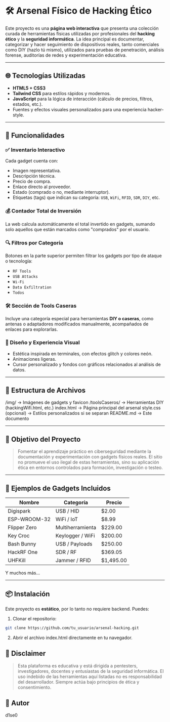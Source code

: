 # 🛠️ Arsenal Físico de Hacking Ético

Este proyecto es una **página web interactiva** que presenta una colección curada de herramientas físicas utilizadas por profesionales del **hacking ético** y la **seguridad informática**. La idea principal es documentar, categorizar y hacer seguimiento de dispositivos reales, tanto comerciales como DIY (hazlo tú mismo), utilizados para pruebas de penetración, análisis forense, auditorías de redes y experimentación educativa.

---

## 🌐 Tecnologías Utilizadas

- **HTML5 + CSS3**
- **Tailwind CSS** para estilos rápidos y modernos.
- **JavaScript** para la lógica de interacción (cálculo de precios, filtros, estados, etc.).
- Fuentes y efectos visuales personalizados para una experiencia hacker-style.

---

## 🧩 Funcionalidades

### ✅ Inventario Interactivo
Cada gadget cuenta con:
- Imagen representativa.
- Descripción técnica.
- Precio de compra.
- Enlace directo al proveedor.
- Estado (comprado o no, mediante interruptor).
- Etiquetas (tags) que indican su categoría: `USB`, `WiFi`, `RFID`, `SDR`, `DIY`, etc.

### 💰 Contador Total de Inversión
La web calcula automáticamente el total invertido en gadgets, sumando solo aquellos que están marcados como "comprados" por el usuario.

### 🔍 Filtros por Categoría
Botones en la parte superior permiten filtrar los gadgets por tipo de ataque o tecnología:
- `RF Tools`
- `USB Attacks`
- `Wi-Fi`
- `Data Exfiltration`
- `Todos`

### 🛠️ Sección de Tools Caseras
Incluye una categoría especial para herramientas **DIY o caseras**, como antenas o adaptadores modificados manualmente, acompañados de enlaces para explorarlas.

### 🌌 Diseño y Experiencia Visual
- Estética inspirada en terminales, con efectos glitch y colores neón.
- Animaciones ligeras.
- Cursor personalizado y fondos con gráficos relacionados al análisis de datos.

---

## 📁 Estructura de Archivos

/img/ → Imágenes de gadgets y favicon
/toolsCaseros/ → Herramientas DIY (hackingWifi.html, etc.)
index.html → Página principal del arsenal
style.css (opcional) → Estilos personalizados si se separan
README.md → Este documento

---

## 🧠 Objetivo del Proyecto

> Fomentar el aprendizaje práctico en ciberseguridad mediante la documentación y experimentación con gadgets físicos reales. El sitio no promueve el uso ilegal de estas herramientas, sino su aplicación ética en entornos controlados para formación, investigación o testeo.

---

## 📌 Ejemplos de Gadgets Incluidos

| Nombre         | Categoría       | Precio     |
|----------------|------------------|------------|
| Digispark      | USB / HID        | $2.00      |
| ESP-WROOM-32   | WiFi / IoT       | $8.99      |
| Flipper Zero   | Multiherramienta | $229.00    |
| Key Croc       | Keylogger / WiFi | $200.00    |
| Bash Bunny     | USB / Payloads   | $250.00    |
| HackRF One     | SDR / RF         | $369.05    |
| UHFKill        | Jammer / RFID    | $1,495.00  |

Y muchos más...

---

## 📦 Instalación

Este proyecto es **estático**, por lo tanto no requiere backend. Puedes:

1. Clonar el repositorio:

```bash
git clone https://github.com/tu_usuario/arsenal-hacking.git
```

2. Abrir el archivo index.html directamente en tu navegador.

## 🔐 Disclaimer

> Esta plataforma es educativa y está dirigida a pentesters, investigadores, docentes y entusiastas de la seguridad informática. El uso indebido de las herramientas aquí listadas no es responsabilidad del desarrollador. Siempre actúa bajo principios de ética y consentimiento.

## 👤 Autor

d1se0
